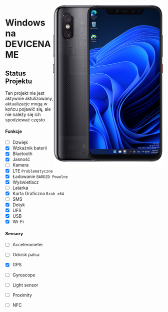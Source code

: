 <img align="right" src="https://github.com/n00b69/woa-equuleus/blob/main/equuleus.png" width="350" alt="Windows 11 running on equuleus">

# Windows na DEVICENAME

## Status Projektu
Ten projekt nie jest aktywnie aktulizowany, aktualizacje mogą w końcu pojawić się, ale nie należy się ich spodziewać często

#### Funkcje
- [ ] Dzwięk
- [X] Wzkaźnik baterii
- [x] Bluetooth
- [x] Jasność 
- [ ] Kamera
- [x] LTE ```Problematyczne```
- [x] Ładowanie ```BARDZO Powolne```
- [x] Wyświetlacz
- [ ] Latarka
- [x] Karta Graficzna  ```Brak x64```
- [ ] SMS
- [x] Dotyk 
- [x] UFS
- [x] USB
- [x] Wi-Fi

#### Sensory
- [ ] Accelerometer
- [ ] Odcisk palca
- [x] GPS
- [ ] Gyroscope
- [ ] Light sensor
- [ ] Proximity
- [ ] NFC
      














